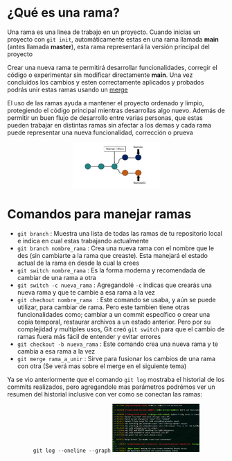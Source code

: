 # ¿Qué es una rama?
Una rama es una línea de trabajo en un proyecto. Cuando inicias un proyecto con `git init`, automáticamente estas en una rama llamada **main** (antes llamada **master**), esta rama representará la versión principal del proyecto </br>

Crear una nueva rama te permitirá desarrollar funcionalidades, corregir el código o experimentar sin modificar directamente **main**. Una vez concluidos los cambios y esten correctamente aplicados y probados podrás unir estas ramas usando un [merge](#comandos-para-manejar-ramas) <br/>

El uso de las ramas ayuda a mantener el proyecto ordenado y limpio, protegiendo el código principal mientras desarrollas algo nuevo. Además de permitir un buen flujo de desarrollo entre varias personas, que estas pueden trabajar en distintas ramas sin afectar a los demas y cada rama puede representar una nueva funcionalidad, corrección o prueva

<div align=center>
<img src="assets/images/ramas/ramas-ej.jpg" alt="Captura" width="40%"/>
</div>

# Comandos para manejar ramas
- `git branch` : Muestra una lista de todas las ramas de tu repositorio local e indica en cual estas trabajando actualmente
- `git branch nombre_rama` : Crea una nueva rama con el nombre que le des (sin cambiarte a la rama que creaste). Esta manejará el estado actual de la rama en desde la cual la crees
- `git switch nombre_rama` : Es la forma moderna y recomendada de cambiar de una rama a otra
- `git switch -c nueva_rama` : Agregandolé `-c` indicas que crearás una nueva rama y que te cambie a esa rama a la vez
- `git chechout nombre_rama ` : Este comando se usaba, y aún se puede utilizar, para cambiar de rama. Pero este tambien tiene otras funcionalidades como; cambiar a un commit específico o crear una copia temporal, restaurar archivos a un estado anterior. Pero por su complejidad y multiples usos, Git creó `git switch` para que el cambio de ramas fuera más fácil de entender y evitar errores
- `git checkout -b nueva_rama` : Este comando crea una nueva rama y te cambia a esa rama a la vez
- `git merge rama_a_unir` : Sirve para fusionar los cambios de una rama con otra (Se verá mas sobre el merge en el siguiente tema)

Ya se vio anteriormente que el comando `git log` mostraba el historial de los commits realizados, pero agregandole mas parámetros podrémos ver un resumen del historial inclusive con ver como se conectan las ramas: </br>

<div align=center>

`git log --oneline --graph`
<img src="assets/images/ramas/git-log-graph.png" alt="Captura" width="40%"/>

</div>